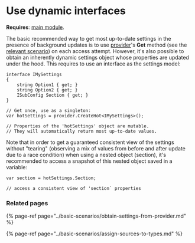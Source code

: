 # Use dynamic interfaces

**Requires**: [main module](../modules/configuration.md).

The basic recommended way to get most up-to-date settings in the presence of background updates is to use [provider](../concepts-and-basics/configuration-provider.md)'s **Get** method \(see the [relevant scenario](../basic-scenarios/obtain-settings-from-provider.md)\) on each access attempt. However, it's also possible to obtain an inherently dynamic settings object whose properties are updated under the hood. This requires to use an interface as the settings model:

```text
interface IMySettings
{
    string Option1 { get; }
    string Option2 { get; }
    ISubConfig Section { get; }
}

// Get once, use as a singleton:
var hotSettings = provider.CreateHot<IMySettings>(); 

// Properties of the 'hotSettings' object are mutable. 
// They will automatically return most up-to-date values.
```

Note that in order to get a guaranteed consistent view of the settings without "tearing" \(observing a mix of values from before and after update due to a race condition\) when using a nested object \(section\), it's recommended to access a snapshot of this nested object saved in a variable:

```text
var section = hotSettings.Section;

// access a consistent view of 'section` properties
```

### Related pages

{% page-ref page="../basic-scenarios/obtain-settings-from-provider.md" %}

{% page-ref page="../basic-scenarios/assign-sources-to-types.md" %}

